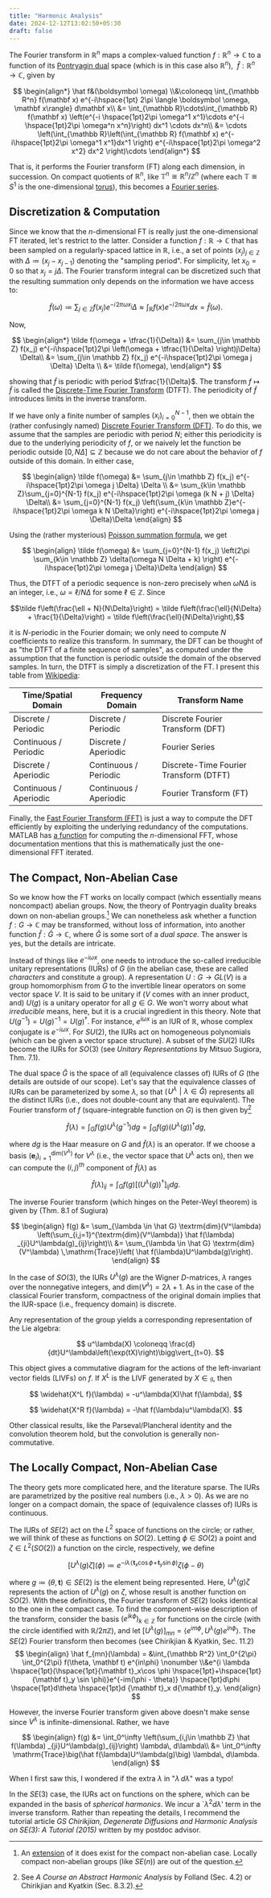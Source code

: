 ```yaml
---
title: "Harmonic Analysis"
date: 2024-12-12T13:02:50+05:30
draft: false
---
```


The <span class=accented>Fourier transform</span> in $\mathbb R^n$ maps a complex-valued function $f:\mathbb R^n \rightarrow \mathbb C$ to a function of its [Pontryagin dual](https://en.wikipedia.org/wiki/Pontryagin_duality) space (which is in this case also $\mathbb R^n$), $\ \hat f:\mathbb R^n \rightarrow \mathbb C$, given by

$$
\begin{align*}
\hat f&(\boldsymbol \omega) \\&\coloneqq \int_{\mathbb R^n} f(\mathbf x) e^{-i\hspace{1pt} 2\pi \langle \boldsymbol \omega, \mathbf x\rangle} d\mathbf x\\
&= \int_{\mathbb R}\cdots\int_{\mathbb R} f(\mathbf x) \left(e^{-i \hspace{1pt}2\pi \omega^1 x^1}\cdots e^{-i \hspace{1pt}2\pi \omega^n x^n}\right) dx^1 \cdots dx^n\\
&= \cdots \left(\int_{\mathbb R}\left(\int_{\mathbb R} f(\mathbf x) e^{-i\hspace{1pt}2\pi \omega^1 x^1}dx^1 \right) e^{-i\hspace{1pt}2\pi \omega^2 x^2} dx^2 \right)\cdots 
\end{align*}
$$

That is, it performs the Fourier transform (FT) along each dimension, in succession. On compact quotients of $\mathbb R^n$, like $\mathbb T^n \cong \mathbb R^n/\mathbb Z^n$ (where each $\mathbb T\cong S^1$ is the one-dimensional [torus](https://en.wikipedia.org/wiki/Torus)), this becomes a [Fourier series](/posts/fourier).

## Discretization & Computation

Since we know that the $n$-dimensional FT is really just the one-dimensional FT iterated, let's restrict to the latter. Consider a function $f: \mathbb R \rightarrow \mathbb C$ that has been sampled on a regularly-spaced <span class=accented>lattice</span> in $\mathbb R$, i.e., a set of points $(x_j)_{j\in \mathbb Z}$ with $\Delta \coloneqq(x_j - x_{j-1})$ denoting the "sampling period". For simplicity, let $x_0 = 0$ so that $x_j = j \Delta$.
 The Fourier transform integral can be discretized such that the resulting summation only depends on the information we have access to:

$$ \tilde f(\omega) \coloneqq \sum_{j\in \mathbb Z} f(x_j) e^{-i\hspace{1pt}2\pi \omega x_j} \Delta  \approx \int_{\mathbb R} f(x) e^{-i\hspace{1pt}2\pi \omega x}dx = \hat f(\omega). $$

Now, 

<!-- 
<p>
\[
    \begin{align*}

    \end{align*}
\]
</p> 
-->

$$
    \begin{align*}
\tilde f(\omega + \tfrac{1}{\Delta}) &= \sum_{j\in \mathbb Z} f(x_j) e^{-i\hspace{1pt}2\pi \left(\omega + \tfrac{1}{\Delta} \right)j\Delta} \Delta\\
&= \sum_{j\in \mathbb Z} f(x_j) e^{-i\hspace{1pt}2\pi \omega j \Delta} \Delta
    \\
    &= \tilde f(\omega),
    \end{align*}
$$

showing that $\tilde f$ is periodic with period $\tfrac{1}{\Delta}$. The transform $f \mapsto \tilde f$ is called the [Discrete-Time Fourier Transform](https://en.wikipedia.org/wiki/Discrete-time_Fourier_transform) (DTFT). The periodicity of $\tilde f$ introduces limits in the inverse transform.

If we have only a finite number of samples $(x_i)_{i=0}^{N-1}$, then we obtain the (rather confusingly named) [Discrete Fourier Transform (DFT)](https://en.wikipedia.org/wiki/Discrete_Fourier_transform#Definition). To do this, we assume that the samples are periodic with period $N$; either this periodicity is due to the underlying periodicity of $f$, or we naively let the function be periodic outside $[0, N\Delta] \subseteq \mathbb Z$ because we do not care about the behavior of $f$ outside of this domain. In either case,

$$
    \begin{align}
\tilde f(\omega) &= \sum_{j\in \mathbb Z} f(x_j) e^{-i\hspace{1pt}2\pi \omega j \Delta} \Delta \\
&= \sum_{k\in \mathbb Z}\sum_{j=0}^{N-1} f(x_j) e^{-i\hspace{1pt}2\pi \omega (k N + j) \Delta} \Delta\\
&= \sum_{j=0}^{N-1} f(x_j) \left(\sum_{k\in \mathbb Z}e^{-i\hspace{1pt}2\pi \omega k N  \Delta}\right) e^{-i\hspace{1pt}2\pi \omega j \Delta}\Delta
\end{align}
$$

Using the (rather mysterious) [Poisson summation formula](/posts/fourier#the-poisson-summation-formula), we get

$$
    \begin{align}
\tilde f(\omega) 
&= \sum_{j=0}^{N-1} f(x_j) \left(2\pi \sum_{k\in \mathbb Z} \delta(\omega N \Delta + k) \right) e^{-i\hspace{1pt}2\pi  \omega j \Delta}\Delta
\end{align}
$$

Thus, the DTFT of a periodic sequence is non-zero precisely when $\omega N \Delta$ is an integer, i.e., $\omega = \ell/N\Delta$ for some $\ell \in\mathbb Z$. Since 

$$\tilde f\left(\frac{\ell + N}{N\Delta}\right) = \tilde f\left(\frac{\ell}{N\Delta} + \frac{1}{\Delta}\right) = \tilde f\left(\frac{\ell}{N\Delta}\right),$$

it is $N$-periodic in the Fourier domain; we only need to compute $N$ coefficients to realize this transform. In summary, the DFT can be thought of as "the DTFT of a finite sequence of samples", as computed under the assumption that the function is periodic outside the domain of the observed samples. In turn, the DTFT is simply a discretization of the FT. I present this table from [Wikipedia](https://en.wikipedia.org/wiki/Harmonic_analysis#Fourier_analysis):

| Time/Spatial Domain         | Frequency Domain         | Transform Name                      |
|-----------------------------|----------------------------|-------------------------------------|
| Discrete / Periodic         | Discrete / Periodic        | Discrete Fourier Transform (DFT)    |
| Continuous / Periodic       | Discrete / Aperiodic       | Fourier Series                      |
| Discrete / Aperiodic        | Continuous / Periodic      | Discrete-Time Fourier Transform (DTFT) |
| Continuous / Aperiodic      | Continuous / Aperiodic     | Fourier Transform (FT)              |

Finally, the [Fast Fourier Transform (FFT)](https://en.wikipedia.org/wiki/Discrete_Fourier_transform#Definition) is just a way to compute the DFT efficiently by exploiting the underlying redundancy of the computations. MATLAB has [a function](https://www.mathworks.com/help/matlab/ref/fftn.html) for computing the $n$-dimensional FFT, whose documentation mentions that this is mathematically just the one-dimensional FFT iterated.

## The Compact, Non-Abelian Case

So we know how the FT works on locally compact (which essentially means noncompact) abelian groups.
Now, the theory of Pontryagin duality breaks down on non-abelian groups.[^extension] We can nonetheless ask whether a function $f:G \rightarrow \mathbb C$
may be transformed, without loss of information, into another function $\hat f: \hat G \rightarrow \mathbb C$, where $\hat G$ is some sort of a *dual space*. The answer is yes, but the details are intricate.

[^extension]: An [extension](https://en.wikipedia.org/wiki/Tannaka%E2%80%93Krein_duality) of it does exist for the compact non-abelian case. Locally compact non-abelian groups (like $SE(n)$) are out of the question.

Instead of things like $e^{-i \omega x}$, one needs to introduce the so-called <span class=accented>irreducible unitary representations</span> (IURs) of $G$ (in the abelian case, these are called *characters* and constitute a group). A <span class=accented>representation</span> $U:G \rightarrow GL(V)$ is a group homomorphism from $G$ to the invertible linear operators on some vector space $V$. It is said to be <span class=accented>unitary</span> if ($V$ comes with an inner product, and) $U(g)$ is a unitary operator for all $g \in G$. We won't worry about what *irreducible* means, here, but it is a crucial ingredient in this theory. Note that $U(g^{-1}) = U(g)^{-1} = U(g)^{\dagger}$. For instance, $e^{i\omega x}$ is an IUR of $\mathbb R$, whose complex conjugate is $e^{-i\omega x}$. For $SU(2)$, the IURs act on homogeneous polynomials (which can be given a vector space structure). A subset of the $SU(2)$ IURs become the IURs for $SO(3)$ (see *Unitary Representations* by Mitsuo Sugiora, Thm. 7.1).

The dual space $\hat G$ is the space of all (equivalence classes of) IURs of $G$ (the details are outside of our scope). Let's say that the equivalence classes of IURs can be parameterized by some $\lambda$, so that $\big(\hspace{1pt} U^\lambda \mathrel\vert \lambda \in \hat G \big)$ represents all the distinct IURs (i.e., does not double-count any that are equivalent). The <span class=accented>Fourier transform</span> of $f$ (square-integrable function on $G$) is then given by[^ref]

$$\hat f(\lambda) = \int_G f(g) U^\lambda(g^{-1}) dg= \int_G f(g) \left(U^\lambda(g)\right)^{\dagger} dg,$$

[^ref]: See *A Course an Abstract Harmonic Analysis* by Folland (Sec. 4.2) or Chirikjian and Kyatkin (Sec. 8.3.2).

where $dg$ is the Haar measure on $G$ and $\hat f(\lambda)$ is an operator.
If we choose a basis $(\mathbf e_i)_{i=1}^{\textrm{dim}(V^\lambda)}$ for $V^\lambda$ (i.e., the vector space that $U^\lambda$ acts on), then we can compute the $(i,j)^{th}$ component of $\hat f(\lambda)$ as

$$\hat f(\lambda)_{ij} = \int_G f(g) \left[\left(U^\lambda(g)\right)^{\dagger}\right]_{ij} dg.
$$

The <span class=accented>inverse Fourier transform</span> (which hinges on the Peter-Weyl theorem) is given by (Thm. 8.1 of Sugiura)

$$
\begin{align}
    f(g) &=  \sum_{\lambda \in \hat G} \textrm{dim}(V^\lambda) \left(\sum_{i,j=1}^{\textrm{dim}(V^\lambda)} \hat f(\lambda) _{ji}U^\lambda(g)_{ij}\right)\\
    &=  \sum_{\lambda \in \hat G} \textrm{dim}(V^\lambda) \,\mathrm{Trace}\left( \hat f(\lambda)U^\lambda(g)\right).
    \end{align}
$$

In the case of $SO(3)$, the IURs $U^\lambda(g)$ are the Wigner $D$-matrices, $\lambda$ ranges over the nonnegative integers, and $\textrm{dim}(V^\lambda) = 2\lambda + 1$.
As in the case of the classical Fourier transform, compactness of the original domain implies that the IUR-space (i.e., frequency domain) is discrete.

Any representation of the group yields a corresponding representation of the Lie algebra:

$$
u^\lambda(X) \coloneqq \frac{d}{dt}U^\lambda\left(\exp(tX)\right)\bigg\vert_{t=0}.
$$

This object gives a commutative diagram for the actions of the left-invariant vector fields (LIVFs) on $f$. If $X^L$ is the LIVF generated by $X\in \mathfrak g$, then

$$
\widehat{X^L f}(\lambda) = -u^\lambda(X)\hat f(\lambda),
$$

$$
\widehat{X^R f}(\lambda) = -\hat f(\lambda)u^\lambda(X).
$$

Other classical results, like the Parseval/Plancheral identity and the convolution theorem hold, but the convolution is generally non-commutative.

<!-- Since a Lie algebra homomorphism shoud preserve the bracket,

$$
\widehat{[X^L, Y^L] f}(\lambda) = ...
$$ -->

## The Locally Compact, Non-Abelian Case

The theory gets more complicated here, and the literature sparse. The IURs are parametrized by the positive real numbers (i.e., $\lambda >0$). As we are no longer on a compact domain, the space of (equivalence classes of) IURs is continuous.

The IURs of $SE(2)$ act on the $L^2$ space of functions on the circle; or rather, we will think of these as functions on $SO(2)$. Letting $\phi \in  SO(2)$ a point and $\zeta\in L^2(SO(2))$ a function on the circle, respectively, we define

$$
\left[U^\lambda 
(g) \zeta\right](\phi)\coloneqq e^{-i \lambda \hspace{1pt}(\hspace{1pt}{\mathbf t}_x\cos \phi \hspace{1pt}+\hspace{1pt} {\mathbf t}_y \sin \phi)} \zeta(\phi - \theta)
$$

 where $g\coloneq(\theta, \mathbf t) \in SE(2)$ is the element being represented. Here, $U^\lambda(g) \zeta$ represents the action of $U^\lambda(g)$ on $\zeta$, whose result is another function on $SO(2)$. With these definitions, the <span class=accented>Fourier transform</span> of $SE(2)$ looks identical to the one in the compact case. To find the component-wise description of the transform, consider the basis $(e^{ik\phi})_{k\in \mathbb Z}$ for functions on the circle (with the circle identified with $\mathbb R/2\pi\mathbb Z$), and let $\left[U^\lambda(g)\right]_{mn} = \langle e^{im\phi}, U^\lambda(g)e^{in\phi}\rangle$. The $SE(2)$ Fourier transform then becomes (see Chirikjian & Kyatkin, Sec. 11.2)
$$
    \begin{align}
\hat f_{mn}(\lambda) = &\int_{\mathbb R^2} \int_0^{2\pi} \int_0^{2\pi} f(\theta, \mathbf t) e^{in\phi} \nonumber
\\&e^{i \lambda \hspace{1pt}(\hspace{1pt}{\mathbf t}_x\cos \phi \hspace{1pt}+\hspace{1pt} {\mathbf t}_y \sin \phi)}e^{-im(\phi - \theta)} \hspace{1pt}d\phi \hspace{1pt}d\theta \hspace{1pt}d {\mathbf t}_x d{\mathbf t}_y.
\end{align}
$$
 
 However, the <span class=accented>inverse Fourier transform</span> given above doesn't make sense since $V^\lambda$ is infinite-dimensional. Rather, we have

$$
    \begin{align}
f(g) &= \int_0^\infty \left(\sum_{i,j\in \mathbb Z} \hat f(\lambda) _{ji}U^\lambda(g)_{ij}\right) \lambda\, d\lambda\\
 &= \int_0^\infty \mathrm{Trace}\big(\hat f(\lambda)U^\lambda(g)\big) \lambda\, d\lambda.
\end{align}
$$

When I first saw this, I wondered if the extra $\lambda$ in "$\lambda\,d\lambda$" was a typo!


In the $SE(3)$ case, the IURs act on functions on the sphere, which can be expanded in the basis of *spherical harmonics*. We incur a `$\lambda^2 d\lambda$' term in the inverse transform. Rather than repeating the details, I recommend the tutorial article *GS Chirikjian, Degenerate Diffusions and Harmonic Analysis on SE(3): A Tutorial (2015)* written by my postdoc advisor.

<!-- ### Can we use FFT here?

Interchanging the order of integration, we can first do the computation

$$
    \begin{align*}
\int_{\mathbb R^2} f(\theta, \mathbf t) 
e^{i \lambda \hspace{1pt}(\hspace{1pt}{\mathbf t}_x\cos \phi \hspace{1pt}+\hspace{1pt} {\mathbf t}_y \sin \phi)} d {\mathbf t}_x d{\mathbf t}_y \mapsto g(\theta, \phi)
\end{align*}
$$

since this is exactly the kind of product integral handled by the $2$-dimensional FFT. -->
